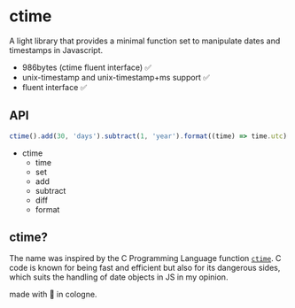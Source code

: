 # ctime

A light library that provides a minimal function set to manipulate dates and timestamps in Javascript.

<!-- * 133bytes (ES6 function set) 🤩 -->
* 986bytes (ctime fluent interface) ✅
* unix-timestamp and unix-timestamp+ms support ✅
* fluent interface ✅
<!-- * immutable (ctime fluent interface is not right now)  -->

## API

```js
ctime().add(30, 'days').subtract(1, 'year').format((time) => time.utc)
```

- ctime
    - time
    - set
    - add
    - subtract
    - diff
    - format

<!-- ## ES6 Module

- date
- time
- set
- add
- subtract
- format

```js
import {date, time, format} from 'ctime';

// now time
time() // 1543826404199 (2018-12-03T08:40:04.199Z)

// init with unix
date(534236400) // native date object

// init with unix+ms
date(534236400000) // native date object

// Man takes first steps on the Moon
format(-14159040, (date) => date.utc) // "1969-07-21T02:56:00.000Z"
``` -->

## ctime?
The name was inspired by the C Programming Language function [`ctime`](https://en.wikipedia.org/wiki/C_date_and_time_functions "Wikipedia C Date and Time Functions"). C code is known for being fast and efficient but also for its dangerous sides, which suits the handling of date objects in JS in my opinion.

made with 💙 in cologne.
